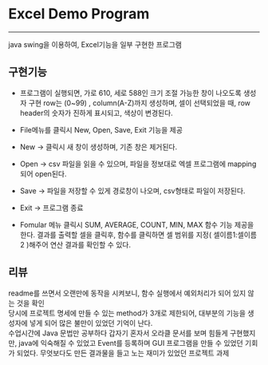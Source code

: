# Excel Demo Program   
---

java swing을 이용하여, Excel기능을 일부 구현한 프로그램  
## 구현기능

* 프로그램이 실행되면, 가로 610, 세로 588인 크기 조절 가능한 창이 나오도록 생성자 구현
row는 (0~99) , column(A-Z)까지 생성하며, 셀이 선택되었을 때, row header의 숫자가 진하게 표시되고, 색상이 변경된다.

* File메뉴를 클릭시 New, Open, Save, Exit 기능을 제공  

* New -> 클릭시 새 창이 생성하며, 기존 창은 제거된다. 
* Open -> csv 파일을 읽을 수 있으며, 파일을 정보대로 엑셀 프로그램에 mapping되어 open된다.   
* Save -> 파일을 저장할 수 있게 경로창이 나오며, csv형태로 파일이 저장된다.  
* Exit -> 프로그램 종료   

* Fomular 메뉴 클릭시 SUM, AVERAGE, COUNT, MIN, MAX 함수 기능 제공을 한다.
  결과를 출력할 셀을 클릭후, 함수를 클릭하면 셀 범위를 지정( 셀이름1:셀이름2 )해주어 연산 결과를 확인할 수 있다.
  
## 리뷰
readme를 쓰면서 오랜만에 동작을 시켜보니, 함수 실행에서 예외처리가 되어 있지 않는 것을 확인  
당시에 프로젝트 명세에 만들 수 있는 method가 3개로 제한되어, 대부분의 기능을 생성자에 넣게 되어 많은 불만이 있었던 기억이 난다.  
수업시간에 Java 문법만 공부하다 갑자기 혼자서 오라클 문서를 보며 힘들게 구현했지만, java에 익숙해질 수 있었고 Event를 등록하며 GUI 프로그램을 만들 수 있었던 기회가 되었다. 무엇보다도 만든 결과물을 들고 노는 재미가 있었던 프로젝트 과제   


